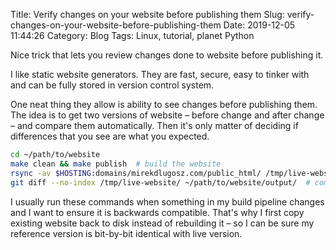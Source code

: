 Title: Verify changes on your website before publishing them
Slug: verify-changes-on-your-website-before-publishing-them
Date: 2019-12-05 11:44:26
Category: Blog
Tags: Linux, tutorial, planet Python

Nice trick that lets you review changes done to website before publishing it. 

<!-- more --> 

I like static website generators. They are fast, secure, easy to tinker with and can be fully stored in version control system. 

One neat thing they allow is ability to see changes before publishing them. The idea is to get two versions of website – before change and after change – and compare them automatically. Then it's only matter of deciding if differences that you see are what you expected. 

```sh
cd ~/path/to/website
make clean && make publish  # build the website
rsync -av $HOSTING:domains/mirekdlugosz.com/public_html/ /tmp/live-website  # store live version in /tmp/
git diff --no-index /tmp/live-website/ ~/path/to/website/output/  # compare new and old
```

I usually run these commands when something in my build pipeline changes and I want to ensure it is backwards compatible. That's why I first copy existing website back to disk instead of rebuilding it – so I can be sure my reference version is bit-by-bit identical with live version.
